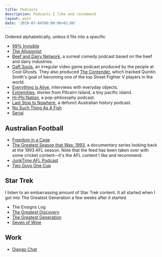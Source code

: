 ```yaml
---
title: Podcasts
description: Podcasts I like and recommend
layout: post
date: '2019-07-04T09:00:00+01:00'
---
```


Ordered alphabetically, unless it fits into a specific 

* [99% Invisible](http://99percentinvisible.org)
* [The Allusionist](http://theallusionist.org)
* [Beef and Dairy Network](http://www.beefanddairynetwork.com), a surreal comedy podcast based on the beef and dairy industries.
* [Daft Souls](http://soundcloud.com/matt-lees-games), an irregular video game podcast produced by the people at Cool Ghosts. They also produced [The Contender](http://coolghosts.net/the-contender), which tracked Quintin Smith's goal of becoming one of the top Street Fighter V players in the world.
* [Everything is Alive](http://www.everythingisalive.com), interviews with everyday objects.
* [Extremities](http://extremitiespodcast.com), stories from Pitcairn Island, a tiny pacific island.
* [Hi-Phi Nation](http://www.hiphination.org), a pop-philosophy podcast.
* [Last Stop to Nowhere](http://laststoptonowhere.com), a defunct Australian history podcast.
* [No Such Thing As A Fish](https://www.nosuchthingasafish.com)
* [Serial](https://serialpodcast.org)

## Australian Football

* [Freedom in a Cage](https://www.westernbulldogs.com.au/bulldogstv/podcast-freedom-in-a-cage)
* [The Greatest Season that Was: 1993](https://omny.fm/shows/the-greatest-season-that-was-93), a documentary series looking back at the 1993 AFL season. Note that the feed has been taken over with some cricket content—it's the AFL content I like and recommend.
* [JunkTime AFL Podcast](https://twitter.com/JunktimeAFLPod)
* [Two Guys One Cup](https://www.facebook.com/2Guys1CupPodcast)

## Star Trek

I listen to an embarrassing amount of Star Trek content. It all started when I got into The Greatest Generation a few weeks after it started.

* The Ensigns Log
* [The Greatest Discovery](https://art19.com/shows/the-greatest-discovery)
* [The Greatest Generation](http://gagh.biz)
* [Seven of Wine](http://www.sevenofwine.com)

## Work

* [Django Chat](https://djangochat.com)
